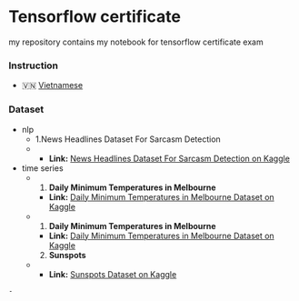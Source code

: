# Tensorflow certificate

my repository  contains my notebook for tensorflow certificate exam

### Instruction

- 🇻🇳 [Vietnamese](docs/instruction_vn.md)

### Dataset
- nlp
  - 1.News Headlines Dataset For Sarcasm Detection
  - 
    - **Link:** [News Headlines Dataset For Sarcasm Detection on Kaggle]([https://www.kaggle.com/datasets/paulbrabban/daily-minimum-temperatures-in-melbourne](https://www.kaggle.com/datasets/rmisra/news-headlines-dataset-for-sarcasm-detection))
- time series
  - 1. **Daily Minimum Temperatures in Melbourne**

    - **Link:** [Daily Minimum Temperatures in Melbourne Dataset on Kaggle](https://www.kaggle.com/datasets/paulbrabban/daily-minimum-temperatures-in-melbourne)
  - 1. **Daily Minimum Temperatures in Melbourne**

    - **Link:** [Daily Minimum Temperatures in Melbourne Dataset on Kaggle](https://www.kaggle.com/datasets/paulbrabban/daily-minimum-temperatures-in-melbourne)

    2. **Sunspots**
  - - **Link:** [Sunspots Dataset on Kaggle](https://www.kaggle.com/datasets/robervalt/sunspots)

```
-
```
